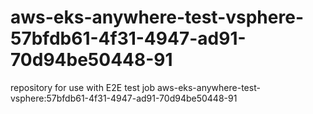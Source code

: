 # aws-eks-anywhere-test-vsphere-57bfdb61-4f31-4947-ad91-70d94be50448-91
repository for use with E2E test job aws-eks-anywhere-test-vsphere:57bfdb61-4f31-4947-ad91-70d94be50448-91
